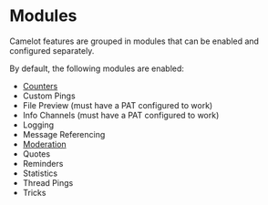 # Modules

Camelot features are grouped in modules that can be enabled and configured separately.  

By default, the following modules are enabled:
- [Counters](./counters)
- Custom Pings
- File Preview (must have a PAT configured to work)
- Info Channels (must have a PAT configured to work)
- Logging
- Message Referencing
- [Moderation](./moderation)
- Quotes
- Reminders
- Statistics
- Thread Pings
- Tricks
